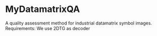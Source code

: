# MyDatamatrixQA
A quality assessment method for industrial datamatrix symbol images. Requirements: We use 2DTG as decoder
